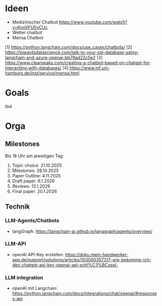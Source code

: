 # Ideen
- Medizinischer Chatbot https://www.youtube.com/watch?v=KnoVFU0yCUc
- Wetter chatbot
- Mensa Chatbot

[1] https://python.langchain.com/docs/use_cases/chatbots/
[2] https://towardsdatascience.com/talk-to-your-sql-database-using-langchain-and-azure-openai-bb79ad22c5e2
[3] https://www.clearpeaks.com/creating-a-chatbot-based-on-chatgpt-for-interacting-with-databases/
[4] https://www.inf.uni-hamburg.de/inst/service/mensa.html

# Goals
tbd


# Orga
## Milestones
Bis 18 Uhr am jeweiligen Tag: 
1. Topic choice: 21.10.2025
2. Milestones: 28.10.2025
3. Paper Outline: 4.11.2025
4. Draft paper: 6.1.2026
5. Reviews: 13.1.2026
6. Final paper: 20.1.2026


## Technik
### LLM-Agents/Chatbots
- langGraph: https://langchain-ai.github.io/langgraph/agents/overview/

### LLM-API
- openAI API-Key erstellen: https://doku.mein-handwerker-app.de/support/solutions/articles/103000357317-wie-bekomme-ich-den-chatgpt-api-key-openai-api-schl%C3%BCssel-

### LLM integration
- openAI mit Langchain: https://python.langchain.com/docs/integrations/chat/openai/#responses-api
